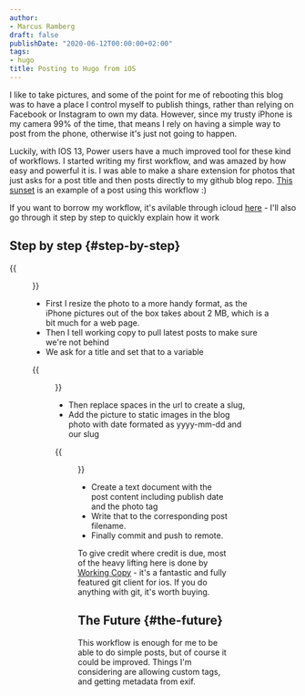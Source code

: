 ```yaml
---
author:
- Marcus Ramberg
draft: false
publishDate: "2020-06-12T00:00:00+02:00"
tags:
- hugo
title: Posting to Hugo from iOS
---
```


I like to take pictures, and some of the point for me of rebooting this blog was to have a place I control myself to publish things, rather than relying on Facebook or Instagram to own my data. However, since my trusty iPhone is my camera 99% of the time, that means I rely on having a simple way to post from the phone, otherwise it's just not going to happen.

Luckily, with IOS 13, Power users have a much improved tool for these kind of workflows. I started writing my first workflow, and was amazed by how easy and powerful it is. I was able to make a share extension for photos that just asks for a post title and then posts directly to my github blog repo. [This sunset](https://marcus.nordaaker.com/post/2020-06-11-oslo-sunset/) is an example of a post using this workflow :)

If you want to borrow my workflow, it's avilable through icloud [here](https://www.icloud.com/shortcuts/99d972dc7de74d29aee41f1e089953c3) - I'll also go through it step by step to quickly explain how it work

## Step by step {#step-by-step}

{{<figure alt="Workflow Part 1" src="/images/ios-hugo-photos-1.jpg">}}

- First I resize the photo to a more handy format, as the iPhone pictures out of the box takes about 2 MB, which is a bit much for a web page.
- Then I tell working copy to pull latest posts to make sure we're not behind
- We ask for a title and set that to a variable

{{<figure alt="Workflow Part 2" src="/images/ios-hugo-photos-2.jpg">}}

- Then replace spaces in the url to create a slug,
- Add the picture to static images in the blog photo with date formated as yyyy-mm-dd and our slug

{{<figure alt="Workflow Part 3" src="/images/ios-hugo-photos-3.jpg">}}

- Create a text document with the post content including publish date and the photo tag
- Write that to the corresponding post filename.
- Finally commit and push to remote.

To give credit where credit is due, most of the heavy lifting here is done by [Working Copy](https://workingcopyapp.com/) - it's a fantastic and fully featured git client for ios. If you do anything with git, it's worth buying.

## The Future {#the-future}

This workflow is enough for me to be able to do simple posts, but of course it could be improved. Things I'm considering are allowing custom tags, and getting metadata from exif.
